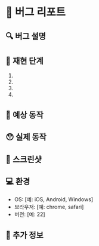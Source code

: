 # 🐞 버그 리포트

## 🔍 버그 설명
<!-- 버그에 대해 명확하고 간결하게 설명해주세요 -->

## 🔢 재현 단계
1. 
2. 
3. 
4. 

## 🤔 예상 동작
<!-- 예상했던 올바른 동작에 대해 설명해주세요 -->

## 😯 실제 동작
<!-- 실제로 발생한 동작에 대해 설명해주세요 -->

## 📸 스크린샷
<!-- 가능하다면, 문제를 설명하는데 도움이 되는 스크린샷을 추가해주세요 -->

## 💻 환경
 - OS: [예: iOS, Android, Windows]
 - 브라우저: [예: chrome, safari]
 - 버전: [예: 22]

## 📝 추가 정보
<!-- 문제에 대한 다른 맥락이나 정보가 있다면 여기에 추가해주세요 -->
